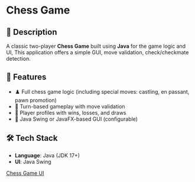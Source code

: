 # Chess Game

## 🧩 Description
A classic two-player **Chess Game** built using **Java** for the game logic and UI, This application offers a simple GUI, move validation, check/checkmate detection.

## 🎯 Features
- ♟️ Full chess game logic (including special moves: castling, en passant, pawn promotion)
- 🔄 Turn-based gameplay with move validation
- 👤 Player profiles with wins, losses, and draws
- 🎨 Java Swing or JavaFX-based GUI (configurable)

## 🛠️ Tech Stack
- **Language**: Java (JDK 17+)
- **UI**: Java Swing

[Chess Game UI](screenshot/Screenshot(57).png)
